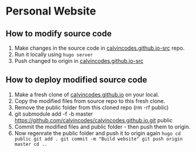 # Personal Website

## How to modify source code

1. Make changes in the source code in [calvincodes.github.io-src](https://github.com/calvincodes/calvincodes.github.io-src) repo.
2. Run it locally using `hugo server`
3. Push changed to origin in [calvincodes.github.io-src](https://github.com/calvincodes/calvincodes.github.io-src)

## How to deploy modified source code

1. Make a fresh clone of [calvincodes.github.io](https://github.com/calvincodes/calvincodes.github.io) on your local.
2. Copy the modified files from source repo to this fresh clone.
3. Remove the public folder from this cloned repo (rm -rf public)
4. git submodule add -f -b master https://github.com/calvincodes/calvincodes.github.io.git public
5. Commit the modified files and public folder - then push them to origin.
6. Now regenrate the public folder and push it to origin again
`hugo
cd public
git add .
git commit -m "Build website"
git push origin master
cd ..`
